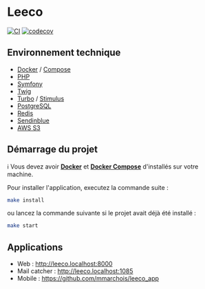 # Leeco

[![CI](https://github.com/mmarchois/leeco/actions/workflows/ci.yml/badge.svg)](https://github.com/mmarchois/leeco/actions/workflows/ci.yml)
[![codecov](https://codecov.io/gh/mmarchois/leeco/graph/badge.svg?token=6CID087H72)](https://codecov.io/gh/mmarchois/leeco)

## Environnement technique

- [Docker](https://www.docker.com/) / [Compose](https://docs.docker.com/compose/)
- [PHP](https://www.php.net/)
- [Symfony](https://www.symfony.com/)
- [Twig](https://twig.symfony.com/)
- [Turbo](https://turbo.hotwired.dev/) / [Stimulus](https://stimulus.hotwired.dev/)
- [PostgreSQL](https://www.postgresql.org/)
- [Redis](https://redis.io/)
- [Sendinblue](https://brevo.com)
- [AWS S3](https://aws.amazon.com/fr/s3/)

## Démarrage du projet

ℹ️ Vous devez avoir **[Docker](https://www.docker.com/)** et **[Docker Compose](https://docs.docker.com/compose/)** d'installés sur votre machine.

Pour installer l'application, executez la commande suite :

```bash
make install
```

ou lancez la commande suivante si le projet avait déjà été installé :

```bash
make start
```

## Applications

- Web : http://leeco.localhost:8000
- Mail catcher : http://leeco.localhost:1085
- Mobile : https://github.com/mmarchois/leeco_app
